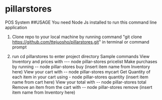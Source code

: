 # pillarstores
POS System
##USAGE
You need Node Js installed to run this command line application
1. Clone repo to your local machine by running command "git clone https://github.com/ttejuosho/pillarstores.git" in terminal or command prompt

2. run cd pillarstores to enter project directory
Sample commands View Inventory and prices with --- node pillar-stores pricelist
Make purchases by running -- node pillar-stores buy (insert item name from Inventory here)
View your cart with -- node pillar-stores mycart
Get Quantity of each item in your cart using - node pillar-stores quantity (insert item name from cart here)
View your total with -- node pillar-stores total
Remove an item from the cart with -- node pillar-stores remove (insert item name from Inventory here) 
